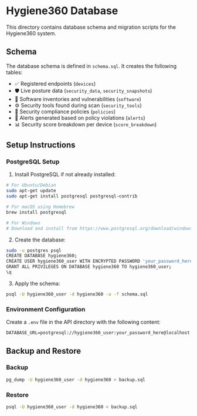 # Hygiene360 Database

This directory contains database schema and migration scripts for the Hygiene360 system.

## Schema

The database schema is defined in `schema.sql`. It creates the following tables:

- ✅ Registered endpoints (`devices`)
- 🛡️ Live posture data (`security_data`, `security_snapshots`)
- 🧩 Software inventories and vulnerabilities (`software`)
- ⚙️ Security tools found during scan (`security_tools`)
- 📜 Security compliance policies (`policies`)
- 🚨 Alerts generated based on policy violations (`alerts`)
- 📊 Security score breakdown per device (`score_breakdown`)

## Setup Instructions

### PostgreSQL Setup

1. Install PostgreSQL if not already installed:

```bash
# For Ubuntu/Debian
sudo apt-get update
sudo apt-get install postgresql postgresql-contrib

# For macOS using Homebrew
brew install postgresql

# For Windows
# Download and install from https://www.postgresql.org/download/windows/
```

2. Create the database:

```bash
sudo -u postgres psql
CREATE DATABASE hygiene360;
CREATE USER hygiene360_user WITH ENCRYPTED PASSWORD 'your_password_here';
GRANT ALL PRIVILEGES ON DATABASE hygiene360 TO hygiene360_user;
\q
```

3. Apply the schema:

```bash
psql -U hygiene360_user -d hygiene360 -a -f schema.sql
```

### Environment Configuration

Create a `.env` file in the API directory with the following content:

```
DATABASE_URL=postgresql://hygiene360_user:your_password_here@localhost:5432/hygiene360
```

## Backup and Restore

### Backup

```bash
pg_dump -U hygiene360_user -d hygiene360 > backup.sql
```

### Restore

```bash
psql -U hygiene360_user -d hygiene360 < backup.sql
``` 
